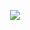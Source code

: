<p align="center">
<img src="https://static.wikia.nocookie.net/shipping/images/6/60/Mizisua_main.gif/revision/latest?cb=20240405214722">
